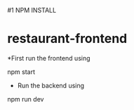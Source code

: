 
#1 NPM INSTALL


# restaurant-frontend


*First run the frontend using

npm start

* Run the backend using

npm run dev
